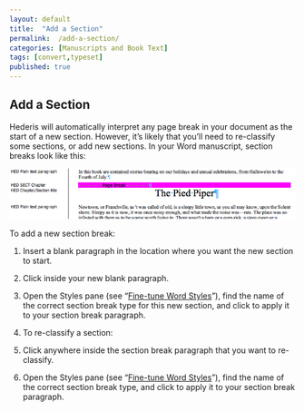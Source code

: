 ```yaml
---
layout: default
title:  "Add a Section"
permalink:  /add-a-section/
categories: [Manuscripts and Book Text]
tags: [convert,typeset]
published: true
---
```


<section data-type="chapter" class="hsecchapter" data-hederis-type="hsecchapter" id="add-a-section" data-pi-attrs="id: add-a-section; data-tags: convert,typeset;" role="doc-chapter" data-tags="convert,typeset" data-author-name=" " data-book-title=" " title="Add a Section"><h1 data-hederis-type="hblkchaptitle" class="hblkchaptitle" id="pR89m7kEU">Add a Section</h1>
    <p class="hblkp" data-hederis-type="hblkp" id="pwm3EFZyO">Hederis will automatically interpret any page break in your document as the start of a new section. However, it&#8217;s likely that you&#8217;ll need to re-classify some sections, or add new sections. In your Word manuscript, section breaks look like this:</p>
    <img data-hederis-type="hblkimg" class="hblkimg" id="pSUOa9Gh4" src="/images/sectbr.png" data-img-src="sectbr.png"/>
    <p class="hblkp" data-hederis-type="hblkp" id="pzA51CD6V">To add a new section break:</p>
    <ol class="hwprnumlist" data-hederis-type="hwprnumlist" id="ptf5Zd6Rm"><li class="hblkoli" data-hederis-type="hblkoli" id="li6ULU0osp"><p class="hblkoli" data-hederis-type="hblklip" id="peyqgFeF1">Insert a blank paragraph in the location where you want the new section to start.</p></li>
    <li class="hblkoli" data-hederis-type="hblkoli" id="lii0PZkhDQ"><p class="hblkoli" data-hederis-type="hblklip" id="pf3QlYmZh">Click inside your new blank paragraph.</p></li>
    <li class="hblkoli" data-hederis-type="hblkoli" id="lifQc7wt0N"><p class="hblkoli" data-hederis-type="hblklip" id="pNpfFCTYA">Open the Styles pane (see &#8220;<a href="{% post_url 2019-10-21-16-Fine-tuneWordStyles %}" id="pY2Bht0T0"><span class="Hyperlink" id="ppwvSCPEt">Fine-tune Word Styles</span></a>&#8221;), find the name of the correct section break type for this new section, and click to apply it to your section break paragraph.</p></li>
    <li class="hblkoli" data-hederis-type="hblkoli" id="liboe8OulQ"><p class="hblkoli" data-hederis-type="hblklip" id="pViyUI1Y3">To re-classify a section:</p></li>
    <li class="hblkoli" data-hederis-type="hblkoli" id="liPlXqe5MA"><p class="hblkoli" data-hederis-type="hblklip" id="pQumQlNNZ">Click anywhere inside the section break paragraph that you want to re-classify.</p></li>
    <li class="hblkoli" data-hederis-type="hblkoli" id="li4xiJdmPl"><p class="hblkoli" data-hederis-type="hblklip" id="p9s0DECJS">Open the Styles pane (see &#8220;<a href="{% post_url 2019-10-21-16-Fine-tuneWordStyles %}" id="pugClc8zR"><span class="Hyperlink" id="pNqRkrAWP">Fine-tune Word Styles</span></a>&#8221;), find the name of the correct section break type, and click to apply it to your section break paragraph.</p></li>
    </ol>
    </section>
    